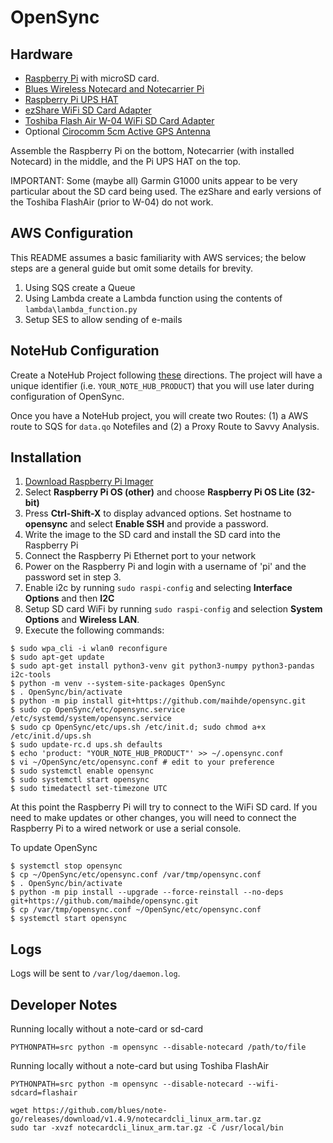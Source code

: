 OpenSync
========

Hardware
--------

* [Raspberry Pi](https://www.raspberrypi.org/) with microSD card.
* [Blues Wireless Notecard and Notecarrier Pi](https://shop.blues.io/collections/development-kits/products/raspberry-pi-starter-kit)
* [Raspberry Pi UPS HAT](https://www.pishop.us/product/raspberry-pi-ups-hat/)
* [ezShare WiFi SD Card Adapter](https://us.amazon.com/Share-Wifi-Memory-Adapter-available/dp/B00H4A6TGI)
* [Toshiba Flash Air W-04 WiFi SD Card Adapter](https://www.amazon.com/Toshiba-FlashAir-W-04-Class-Memory/dp/B0799JX7SW/ref=cm_cr_arp_d_product_top?ie=UTF8)
* Optional [Cirocomm 5cm Active GPS Antenna](https://www.amazon.com/gp/product/B078Y2WNY6)

Assemble the Raspberry Pi on the bottom, Notecarrier (with installed Notecard) in the middle,
and the Pi UPS HAT on the top.

IMPORTANT: Some (maybe all) Garmin G1000 units appear to be very particular about the SD card being used. The ezShare and early versions
of the Toshiba FlashAir (prior to W-04) do not work.

AWS Configuration
------------

This README assumes a basic familiarity with AWS services; the below steps are a general guide but omit some details for brevity.

1. Using SQS create a Queue
2. Using Lambda create a Lambda function using the contents of `lambda\lambda_function.py`
3. Setup SES to allow sending of e-mails

NoteHub Configuration
------------

Create a NoteHub Project following [these](https://dev.blues.io/notehub/notehub-walkthrough/#create-a-new-project) directions.  The project will
have a unique identifier (i.e. `YOUR_NOTE_HUB_PRODUCT`) that you will use later during configuration of OpenSync.

Once you have a NoteHub project, you will create two Routes: (1) a AWS route to SQS for `data.qo` Notefiles and (2) a Proxy Route to Savvy Analysis.

Installation
------------

1. [Download Raspberry Pi Imager](https://www.raspberrypi.com/software/)
2. Select **Raspberry Pi OS (other)** and choose **Raspberry Pi OS Lite (32-bit)**
3. Press **Ctrl-Shift-X** to display advanced options.  Set hostname to **opensync** and select **Enable SSH** and provide a password.
4. Write the image to the SD card and install the SD card into the Raspberry Pi
5. Connect the Raspberry Pi Ethernet port to your network
6. Power on the Raspberry Pi and login with a username of 'pi' and the password set in step 3.
7. Enable i2c by running `sudo raspi-config` and selecting **Interface Options** and then **I2C**
8. Setup SD card WiFi by running `sudo raspi-config` and selection **System Options** and **Wireless LAN**.
9. Execute the following commands:

```
$ sudo wpa_cli -i wlan0 reconfigure
$ sudo apt-get update
$ sudo apt-get install python3-venv git python3-numpy python3-pandas i2c-tools
$ python -m venv --system-site-packages OpenSync
$ . OpenSync/bin/activate
$ python -m pip install git+https://github.com/maihde/opensync.git
$ sudo cp OpenSync/etc/opensync.service /etc/systemd/system/opensync.service
$ sudo cp OpenSync/etc/ups.sh /etc/init.d; sudo chmod a+x /etc/init.d/ups.sh
$ sudo update-rc.d ups.sh defaults
$ echo 'product: "YOUR_NOTE_HUB_PRODUCT"' >> ~/.opensync.conf
$ vi ~/OpenSync/etc/opensync.conf # edit to your preference
$ sudo systemctl enable opensync
$ sudo systemctl start opensync
$ sudo timedatectl set-timezone UTC
```

At this point the Raspberry Pi will try to connect to the WiFi SD card. If you need to make updates or other changes, you will need to connect the Raspberry Pi
to a wired network or use a serial console.

To update OpenSync

```
$ systemctl stop opensync
$ cp ~/OpenSync/etc/opensync.conf /var/tmp/opensync.conf
$ . OpenSync/bin/activate
$ python -m pip install --upgrade --force-reinstall --no-deps git+https://github.com/maihde/opensync.git
$ cp /var/tmp/opensync.conf ~/OpenSync/etc/opensync.conf 
$ systemctl start opensync
```

Logs
------------
Logs will be sent to `/var/log/daemon.log`.

Developer Notes
---------------

Running locally without a note-card or sd-card

```
PYTHONPATH=src python -m opensync --disable-notecard /path/to/file
```

Running locally without a note-card but using Toshiba FlashAir

```
PYTHONPATH=src python -m opensync --disable-notecard --wifi-sdcard=flashair
```

```
wget https://github.com/blues/note-go/releases/download/v1.4.9/notecardcli_linux_arm.tar.gz
sudo tar -xvzf notecardcli_linux_arm.tar.gz -C /usr/local/bin
```
